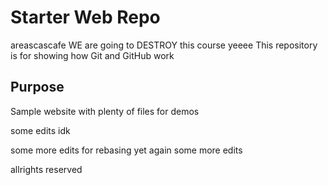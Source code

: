 # Starter Web Repo
areascascafe
WE are going to DESTROY this course yeeee
This repository is for showing how Git and GitHub work

## Purpose

Sample website with plenty of files for demos

some edits idk

some more edits for rebasing
yet again some more edits

allrights reserved